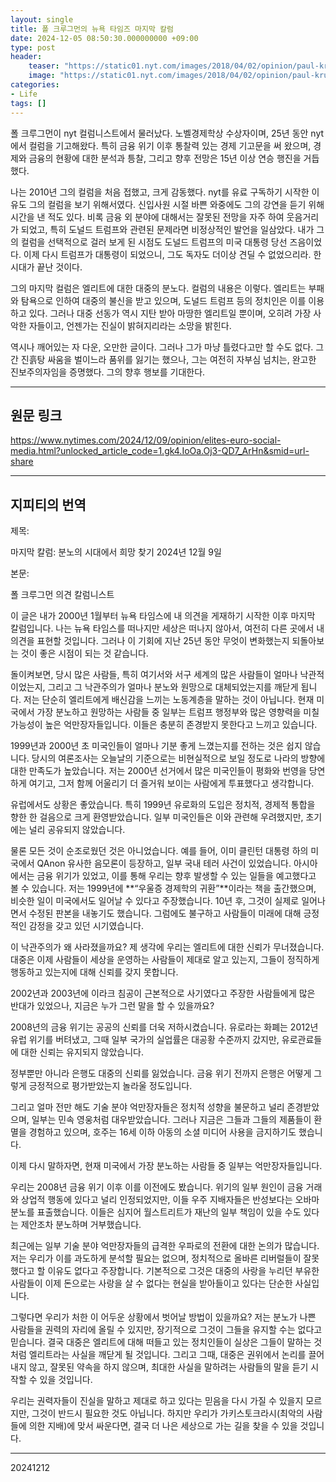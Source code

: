 ```yaml
---
layout: single
title: 폴 크루그먼의 뉴욕 타임즈 마지막 칼럼
date: 2024-12-05 08:50:30.000000000 +09:00
type: post
header:
    teaser: "https://static01.nyt.com/images/2018/04/02/opinion/paul-krugman/paul-krugman-superJumbo.png"
    image: "https://static01.nyt.com/images/2018/04/02/opinion/paul-krugman/paul-krugman-superJumbo.png"
categories:
- Life
tags: []
---
```


폴 크루그먼이 nyt 컬럼니스트에서 물러났다. 노벨경제학상 수상자이며, 25년 동안 nyt에서 컬럼을 기고해왔다. 특히 금융 위기 이후 통찰력 있는 경제 기고문을 써 왔으며, 경제와 금융의 현황에 대한 분석과 틍찰, 그리고 향후 전망은 15년 이상 연승 행진을 거듭했다.

나는 2010년 그의 컬럼을 처음 접했고, 크게 감동했다. nyt를 유료 구독하기 시작한 이유도 그의 컬럼을 보기 위해서였다. 신입사원 시절 바쁜 와중에도 그의 강연을 듣기 위해 시간을 낸 적도 있다. 비록 금융 외 분야에 대해서는 잘못된 전망을 자주 하여 웃음거리가 되었고, 특히 도널드 트럼프와 관련된 문제라면 비정상적인 발언을 일삼았다. 내가 그의 컬럼을 선택적으로 걸러 보게 된 시점도 도널드 트럼프의 미국 대통령 당선 즈음이었다. 이제 다시 트럼프가 대통령이 되었으니, 그도 독자도 더이상 견딜 수 없었으리라. 한 시대가 끝난 것이다.

그의 마지막 컬럼은 엘리트에 대한 대중의 분노다. 컬럼의 내용은 이렇다. 엘리트는 부패와 탐욕으로 인하여 대중의 불신을 받고 있으며, 도널드 트럼프 등의 정치인은 이를 이용하고 있다. 그러나 대중 선동가 역시 지탄 받아 마땅한 엘리트일 뿐이며, 오히려 가장 사악한 자들이고, 언젠가는 진실이 밝혀지리라는 소망을 밝힌다.

역시나 깨어있는 자 다운, 오만한 글이다. 그러나 그가 마냥 틀렸다고만 할 수도 없다. 그간 진흙탕 싸움을 벌이느라 품위를 잃기는 했으나, 그는 여전히 자부심 넘치는, 완고한 진보주의자임을 증명했다. 그의 향후 행보를 기대한다.

-----

## 원문 링크

https://www.nytimes.com/2024/12/09/opinion/elites-euro-social-media.html?unlocked_article_code=1.gk4.IoOa.Oj3-QD7_ArHn&smid=url-share


-----

## 지피티의 번역

제목:

마지막 칼럼: 분노의 시대에서 희망 찾기
2024년 12월 9일

본문:

폴 크루그먼
의견 칼럼니스트

이 글은 내가 2000년 1월부터 뉴욕 타임스에 내 의견을 게재하기 시작한 이후 마지막 칼럼입니다. 나는 뉴욕 타임스를 떠나지만 세상은 떠나지 않아서, 여전히 다른 곳에서 내 의견을 표현할 것입니다. 그러나 이 기회에 지난 25년 동안 무엇이 변화했는지 되돌아보는 것이 좋은 시점이 되는 것 같습니다.

돌이켜보면, 당시 많은 사람들, 특히 여기서와 서구 세계의 많은 사람들이 얼마나 낙관적이었는지, 그리고 그 낙관주의가 얼마나 분노와 원망으로 대체되었는지를 깨닫게 됩니다. 저는 단순히 엘리트에게 배신감을 느끼는 노동계층을 말하는 것이 아닙니다. 현재 미국에서 가장 분노하고 원망하는 사람들 중 일부는 트럼프 행정부와 많은 영향력을 미칠 가능성이 높은 억만장자들입니다. 이들은 충분히 존경받지 못한다고 느끼고 있습니다.

1999년과 2000년 초 미국인들이 얼마나 기분 좋게 느꼈는지를 전하는 것은 쉽지 않습니다. 당시의 여론조사는 오늘날의 기준으로는 비현실적으로 보일 정도로 나라의 방향에 대한 만족도가 높았습니다. 저는 2000년 선거에서 많은 미국인들이 평화와 번영을 당연하게 여기고, 그저 함께 어울리기 더 즐거워 보이는 사람에게 투표했다고 생각합니다.

유럽에서도 상황은 좋았습니다. 특히 1999년 유로화의 도입은 정치적, 경제적 통합을 향한 한 걸음으로 크게 환영받았습니다. 일부 미국인들은 이와 관련해 우려했지만, 초기에는 널리 공유되지 않았습니다.

물론 모든 것이 순조로웠던 것은 아니었습니다. 예를 들어, 이미 클린턴 대통령 하의 미국에서 QAnon 유사한 음모론이 등장하고, 일부 국내 테러 사건이 있었습니다. 아시아에서는 금융 위기가 있었고, 이를 통해 우리는 향후 발생할 수 있는 일들을 예고했다고 볼 수 있습니다. 저는 1999년에 **“우울증 경제학의 귀환”**이라는 책을 출간했으며, 비슷한 일이 미국에서도 일어날 수 있다고 주장했습니다. 10년 후, 그것이 실제로 일어나면서 수정된 판본을 내놓기도 했습니다. 그럼에도 불구하고 사람들이 미래에 대해 긍정적인 감정을 갖고 있던 시기였습니다.

이 낙관주의가 왜 사라졌을까요? 제 생각에 우리는 엘리트에 대한 신뢰가 무너졌습니다. 대중은 이제 사람들이 세상을 운영하는 사람들이 제대로 알고 있는지, 그들이 정직하게 행동하고 있는지에 대해 신뢰를 갖지 못합니다.

2002년과 2003년에 이라크 침공이 근본적으로 사기였다고 주장한 사람들에게 많은 반대가 있었으나, 지금은 누가 그런 말을 할 수 있을까요?

2008년의 금융 위기는 공공의 신뢰를 더욱 저하시켰습니다. 유로라는 화폐는 2012년 유럽 위기를 버텨냈고, 그때 일부 국가의 실업률은 대공황 수준까지 갔지만, 유로관료들에 대한 신뢰는 유지되지 않았습니다.

정부뿐만 아니라 은행도 대중의 신뢰를 잃었습니다. 금융 위기 전까지 은행은 어떻게 그렇게 긍정적으로 평가받았는지 놀라울 정도입니다.

그리고 얼마 전만 해도 기술 분야 억만장자들은 정치적 성향을 불문하고 널리 존경받았으며, 일부는 민속 영웅처럼 대우받았습니다. 그러나 지금은 그들과 그들의 제품들이 환멸을 경험하고 있으며, 호주는 16세 이하 아동의 소셜 미디어 사용을 금지하기도 했습니다.

이제 다시 말하자면, 현재 미국에서 가장 분노하는 사람들 중 일부는 억만장자들입니다.

우리는 2008년 금융 위기 이후 이를 이전에도 봤습니다. 위기의 일부 원인이 금융 거래와 상업적 행동에 있다고 널리 인정되었지만, 이들 우주 지배자들은 반성보다는 오바마 분노를 표출했습니다. 이들은 심지어 월스트리트가 재난의 일부 책임이 있을 수도 있다는 제안조차 분노하며 거부했습니다.

최근에는 일부 기술 분야 억만장자들의 급격한 우파로의 전환에 대한 논의가 많습니다. 저는 우리가 이를 과도하게 분석할 필요는 없으며, 정치적으로 올바른 리버럴들이 잘못했다고 할 이유도 없다고 주장합니다. 기본적으로 그것은 대중의 사랑을 누리던 부유한 사람들이 이제 돈으로는 사랑을 살 수 없다는 현실을 받아들이고 있다는 단순한 사실입니다.

그렇다면 우리가 처한 이 어두운 상황에서 벗어날 방법이 있을까요? 저는 분노가 나쁜 사람들을 권력의 자리에 올릴 수 있지만, 장기적으로 그것이 그들을 유지할 수는 없다고 믿습니다. 결국 대중은 엘리트에 대해 떠들고 있는 정치인들이 실상은 그들이 말하는 것처럼 엘리트라는 사실을 깨닫게 될 것입니다. 그리고 그때, 대중은 권위에서 논리를 끌어내지 않고, 잘못된 약속을 하지 않으며, 최대한 사실을 말하려는 사람들의 말을 듣기 시작할 수 있을 것입니다.

우리는 권력자들이 진실을 말하고 제대로 하고 있다는 믿음을 다시 가질 수 있을지 모르지만, 그것이 반드시 필요한 것도 아닙니다. 하지만 우리가 가키스토크라시(최악의 사람들에 의한 지배)에 맞서 싸운다면, 결국 더 나은 세상으로 가는 길을 찾을 수 있을 것입니다.

----

20241212
